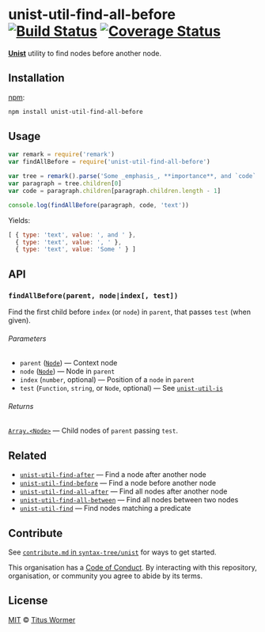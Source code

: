 # unist-util-find-all-before [![Build Status][travis-badge]][travis] [![Coverage Status][codecov-badge]][codecov]

[**Unist**][unist] utility to find nodes before another node.

## Installation

[npm][]:

```bash
npm install unist-util-find-all-before
```

## Usage

```js
var remark = require('remark')
var findAllBefore = require('unist-util-find-all-before')

var tree = remark().parse('Some _emphasis_, **importance**, and `code`.')
var paragraph = tree.children[0]
var code = paragraph.children[paragraph.children.length - 1]

console.log(findAllBefore(paragraph, code, 'text'))
```

Yields:

```js
[ { type: 'text', value: ', and ' },
  { type: 'text', value: ', ' },
  { type: 'text', value: 'Some ' } ]
```

## API

### `findAllBefore(parent, node|index[, test])`

Find the first child before `index` (or `node`) in `parent`, that passes `test`
(when given).

###### Parameters

*   `parent` ([`Node`][node]) — Context node
*   `node` ([`Node`][node]) — Node in `parent`
*   `index` (`number`, optional) — Position of a `node` in `parent`
*   `test` (`Function`, `string`, or `Node`, optional)
    — See [`unist-util-is`][is]

###### Returns

[`Array.<Node>`][node] — Child nodes of `parent` passing `test`.

## Related

*   [`unist-util-find-after`](https://github.com/syntax-tree/unist-util-find-after)
    — Find a node after another node
*   [`unist-util-find-before`](https://github.com/syntax-tree/unist-util-find-before)
    — Find a node before another node
*   [`unist-util-find-all-after`](https://github.com/syntax-tree/unist-util-find-all-after)
    — Find all nodes after another node
*   [`unist-util-find-all-between`](https://github.com/mrzmmr/unist-util-find-all-between)
    — Find all nodes between two nodes
*   [`unist-util-find`](https://github.com/blahah/unist-util-find)
    — Find nodes matching a predicate

## Contribute

See [`contribute.md` in `syntax-tree/unist`][contribute] for ways to get
started.

This organisation has a [Code of Conduct][coc].  By interacting with this
repository, organisation, or community you agree to abide by its terms.

## License

[MIT][license] © [Titus Wormer][author]

<!-- Definitions -->

[travis-badge]: https://img.shields.io/travis/syntax-tree/unist-util-find-all-before.svg

[travis]: https://travis-ci.org/syntax-tree/unist-util-find-all-before

[codecov-badge]: https://img.shields.io/codecov/c/github/syntax-tree/unist-util-find-all-before.svg

[codecov]: https://codecov.io/github/syntax-tree/unist-util-find-all-before

[npm]: https://docs.npmjs.com/cli/install

[license]: LICENSE

[author]: http://wooorm.com

[unist]: https://github.com/syntax-tree/unist

[node]: https://github.com/syntax-tree/unist#node

[is]: https://github.com/syntax-tree/unist-util-is

[contribute]: https://github.com/syntax-tree/unist/blob/master/contributing.md

[coc]: https://github.com/syntax-tree/unist/blob/master/code-of-conduct.md
